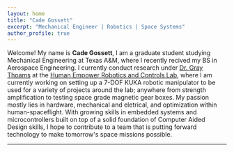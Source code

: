```yaml
---
layout: home
title: "Cade Gossett"
excerpt: "Mechanical Engineer | Robotics | Space Systems"
author_profile: true
---
```


Welcome! My name is **Cade Gossett**, I am a graduate student studying Mechanical Engineering at Texas A&M, where I recently recived my BS in Aerospace Engineering. I currently conduct research under [Dr. Gray Thoams](https://engineering.tamu.edu/mechanical/profiles/thomas-gray.html) at the [Human Empower Robotics and Controls Lab](https://herc.engr.tamu.edu/), where I am currently working on setting up a 7-DOF KUKA robotic manipulator to be used for a variety of projects around the lab; anywhere from strength amplification to testing space grade magnetic gear boxes. My passion mostly lies in hardware, mechanical and eletrical, and optimization within human-spaceflight. With growing skills in embedded systems and microcontrollers built on top of a solid foundation of Computer Aided Design skills, I hope to contribute to a team that is putting forward technology to make tomorrow's space missions possible.

---



